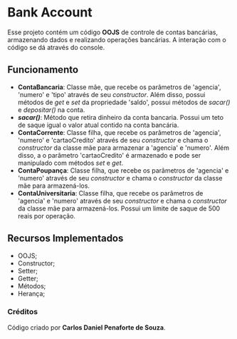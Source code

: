 # Bank Account
Esse projeto contém um código **OOJS** de controle de contas bancárias, armazenando dados e realizando operações bancárias. A interação com o código se dá através do console.
## Funcionamento
 - **ContaBancaria**: Classe mãe, que recebe os parâmetros de 'agencia', 'numero' e 'tipo' através de seu *constructor*. Além disso, possui métodos de *get* e *set* da propriedade 'saldo', possui métodos de *sacar()* e *depositar()* na conta.
 - ***sacar()***: Método que retira dinheiro da conta bancaria. Possui um teto de saque igual o valor atual contido na conta bancária.
 - **ContaCorrente**: Classe filha, que recebe os parâmetros de 'agencia', 'numero' e 'cartaoCredito' através de seu *constructor* e chama o *constructor* da classe mãe para armazenar a 'agencia' e 'numero'. Além disso, a o parâmetro 'cartaoCredito' é armazenado e pode ser manipulado com métodos *set* e *get*.
 - **ContaPoupança**: Classe filha, que recebe os parâmetros de 'agencia' e 'numero' através de seu *constructor* e chama o *constructor* da classe mãe para armazená-los.
  - **ContaUniversitaria**: Classe filha, que recebe os parâmetros de 'agencia' e 'numero' através de seu *constructor* e chama o *constructor* da classe mãe para armazená-los. Possui um limite de saque de 500 reais por operação.

## Recursos Implementados
 - OOJS;
 - Constructor;
 - Setter;
 - Getter;
 - Métodos;
 - Herança;

### Créditos
Código criado por **Carlos Daniel Penaforte de Souza**.